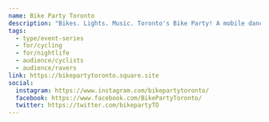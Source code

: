 ```yaml
---
name: Bike Party Toronto
description: "Bikes. Lights. Music. Toronto's Bike Party! A mobile dance party and rolling rave where riders deck out their bikes with lights, bring speakers, and ride through Toronto's streets to a shared playlist. Ridiculousness ensues! For the fun of it!"
tags:
  - type/event-series
  - for/cycling
  - for/nightlife
  - audience/cyclists
  - audience/ravers
link: https://bikepartytoronto.square.site
social:
  instagram: https://www.instagram.com/bikepartytoronto/
  facebook: https://www.facebook.com/BikePartyToronto/
  twitter: https://twitter.com/bikepartyTO
---
```

